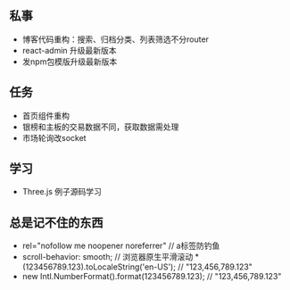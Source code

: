 ## 私事

* 博客代码重构：搜索、归档分类、列表筛选不分router
* react-admin 升级最新版本
* 发npm包模版升级最新版本

## 任务

* 首页组件重构
* 银榜和主板的交易数据不同，获取数据需处理
* 市场轮询改socket

## 学习

* Three.js 例子源码学习

## 总是记不住的东西

* rel="nofollow me noopener noreferrer" // a标签防钓鱼
* scroll-behavior: smooth; // 浏览器原生平滑滚动
*(123456789.123).toLocaleString('en-US'); // "123,456,789.123"
* new Intl.NumberFormat().format(123456789.123); // "123,456,789.123"
